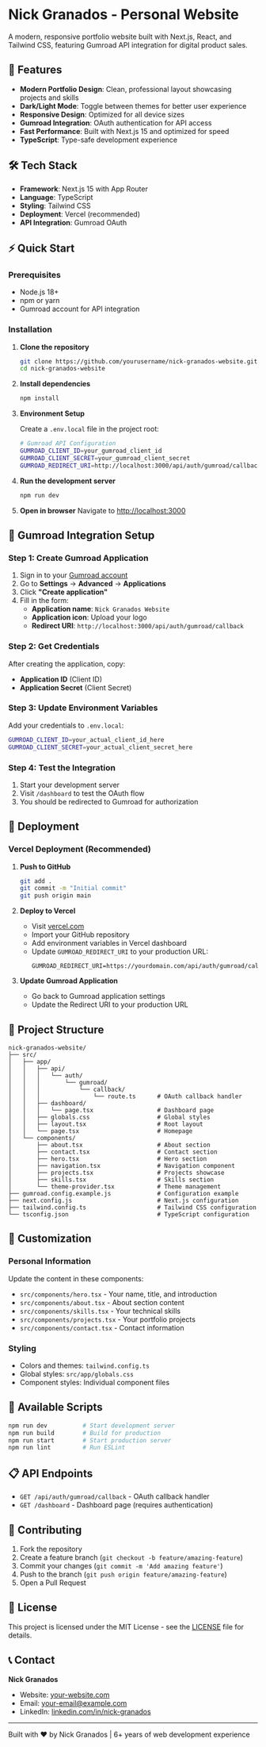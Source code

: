 # Nick Granados - Personal Website

A modern, responsive portfolio website built with Next.js, React, and Tailwind CSS, featuring Gumroad API integration for digital product sales.

## 🚀 Features

- **Modern Portfolio Design**: Clean, professional layout showcasing projects and skills
- **Dark/Light Mode**: Toggle between themes for better user experience
- **Responsive Design**: Optimized for all device sizes
- **Gumroad Integration**: OAuth authentication for API access
- **Fast Performance**: Built with Next.js 15 and optimized for speed
- **TypeScript**: Type-safe development experience

## 🛠 Tech Stack

- **Framework**: Next.js 15 with App Router
- **Language**: TypeScript
- **Styling**: Tailwind CSS
- **Deployment**: Vercel (recommended)
- **API Integration**: Gumroad OAuth

## ⚡ Quick Start

### Prerequisites

- Node.js 18+ 
- npm or yarn
- Gumroad account for API integration

### Installation

1. **Clone the repository**
   ```bash
   git clone https://github.com/yourusername/nick-granados-website.git
   cd nick-granados-website
   ```

2. **Install dependencies**
   ```bash
   npm install
   ```

3. **Environment Setup**
   
   Create a `.env.local` file in the project root:
   ```bash
   # Gumroad API Configuration
   GUMROAD_CLIENT_ID=your_gumroad_client_id
   GUMROAD_CLIENT_SECRET=your_gumroad_client_secret
   GUMROAD_REDIRECT_URI=http://localhost:3000/api/auth/gumroad/callback
   ```

4. **Run the development server**
   ```bash
   npm run dev
   ```

5. **Open in browser**
   Navigate to [http://localhost:3000](http://localhost:3000)

## 🔗 Gumroad Integration Setup

### Step 1: Create Gumroad Application

1. Sign in to your [Gumroad account](https://gumroad.com)
2. Go to **Settings** → **Advanced** → **Applications**
3. Click **"Create application"**
4. Fill in the form:
   - **Application name**: `Nick Granados Website`
   - **Application icon**: Upload your logo
   - **Redirect URI**: `http://localhost:3000/api/auth/gumroad/callback`

### Step 2: Get Credentials

After creating the application, copy:
- **Application ID** (Client ID)
- **Application Secret** (Client Secret)

### Step 3: Update Environment Variables

Add your credentials to `.env.local`:
```bash
GUMROAD_CLIENT_ID=your_actual_client_id_here
GUMROAD_CLIENT_SECRET=your_actual_client_secret_here
```

### Step 4: Test the Integration

1. Start your development server
2. Visit `/dashboard` to test the OAuth flow
3. You should be redirected to Gumroad for authorization

## 🚀 Deployment

### Vercel Deployment (Recommended)

1. **Push to GitHub**
   ```bash
   git add .
   git commit -m "Initial commit"
   git push origin main
   ```

2. **Deploy to Vercel**
   - Visit [vercel.com](https://vercel.com)
   - Import your GitHub repository
   - Add environment variables in Vercel dashboard
   - Update `GUMROAD_REDIRECT_URI` to your production URL:
     ```
     GUMROAD_REDIRECT_URI=https://yourdomain.com/api/auth/gumroad/callback
     ```

3. **Update Gumroad Application**
   - Go back to Gumroad application settings
   - Update the Redirect URI to your production URL

## 📁 Project Structure

```
nick-granados-website/
├── src/
│   ├── app/
│   │   ├── api/
│   │   │   └── auth/
│   │   │       └── gumroad/
│   │   │           └── callback/
│   │   │               └── route.ts      # OAuth callback handler
│   │   ├── dashboard/
│   │   │   └── page.tsx                  # Dashboard page
│   │   ├── globals.css                   # Global styles
│   │   ├── layout.tsx                    # Root layout
│   │   └── page.tsx                      # Homepage
│   └── components/
│       ├── about.tsx                     # About section
│       ├── contact.tsx                   # Contact section
│       ├── hero.tsx                      # Hero section
│       ├── navigation.tsx                # Navigation component
│       ├── projects.tsx                  # Projects showcase
│       ├── skills.tsx                    # Skills section
│       └── theme-provider.tsx            # Theme management
├── gumroad.config.example.js             # Configuration example
├── next.config.js                        # Next.js configuration
├── tailwind.config.ts                    # Tailwind CSS configuration
└── tsconfig.json                         # TypeScript configuration
```

## 🎨 Customization

### Personal Information

Update the content in these components:
- `src/components/hero.tsx` - Your name, title, and introduction
- `src/components/about.tsx` - About section content
- `src/components/skills.tsx` - Your technical skills
- `src/components/projects.tsx` - Your portfolio projects
- `src/components/contact.tsx` - Contact information

### Styling

- Colors and themes: `tailwind.config.ts`
- Global styles: `src/app/globals.css`
- Component styles: Individual component files

## 🔧 Available Scripts

```bash
npm run dev          # Start development server
npm run build        # Build for production
npm run start        # Start production server
npm run lint         # Run ESLint
```

## 📋 API Endpoints

- `GET /api/auth/gumroad/callback` - OAuth callback handler
- `GET /dashboard` - Dashboard page (requires authentication)

## 🤝 Contributing

1. Fork the repository
2. Create a feature branch (`git checkout -b feature/amazing-feature`)
3. Commit your changes (`git commit -m 'Add amazing feature'`)
4. Push to the branch (`git push origin feature/amazing-feature`)
5. Open a Pull Request

## 📄 License

This project is licensed under the MIT License - see the [LICENSE](LICENSE) file for details.

## 📞 Contact

**Nick Granados**
- Website: [your-website.com](https://your-website.com)
- Email: your-email@example.com
- LinkedIn: [linkedin.com/in/nick-granados](https://linkedin.com/in/nick-granados)

---

Built with ❤️ by Nick Granados | 6+ years of web development experience 